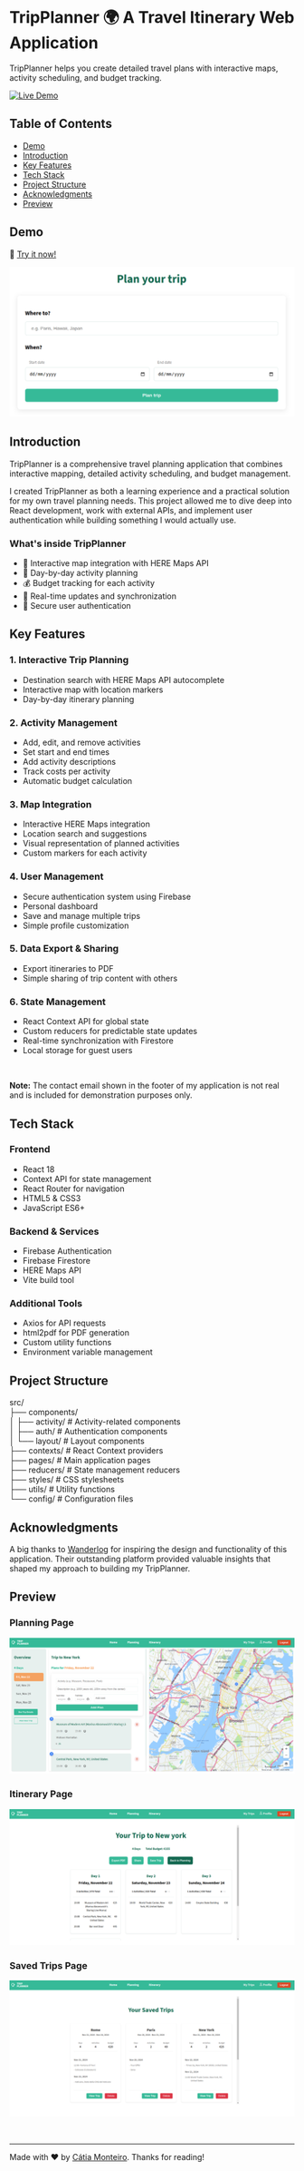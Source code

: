 # TripPlanner 🌍 A Travel Itinerary Web Application

TripPlanner helps you create detailed travel plans with interactive maps, activity scheduling, and budget tracking.

[![Live Demo](https://img.shields.io/badge/demo-live-green.svg)](https://trip-planner-lovat-seven.vercel.app)
## Table of Contents
- [Demo](#demo)
- [Introduction](#introduction)
- [Key Features](#key-features)
- [Tech Stack](#tech-stack)
- [Project Structure](#project-structure)
- [Acknowledgments](#acknowledgments)
- [Preview](#preview)

## Demo

🔗 [Try it now!](https://trip-planner-lovat-seven.vercel.app)

![Home Page](public/screenshots/homepage.png)

## Introduction

TripPlanner is a comprehensive travel planning application that combines interactive mapping, detailed activity scheduling, and budget management. 

I created TripPlanner as both a learning experience and a practical solution for my own travel planning needs. This project allowed me to dive deep into React development, work with external APIs, and implement user authentication while building something I would actually use.

### What's inside TripPlanner
- 📍 Interactive map integration with HERE Maps API
- 📅 Day-by-day activity planning
- 💰 Budget tracking for each activity
- 🔄 Real-time updates and synchronization
- 🔐 Secure user authentication


## Key Features

### 1. Interactive Trip Planning
- Destination search with HERE Maps API autocomplete
- Interactive map with location markers
- Day-by-day itinerary planning

### 2. Activity Management
- Add, edit, and remove activities
- Set start and end times
- Add activity descriptions
- Track costs per activity
- Automatic budget calculation

### 3. Map Integration
- Interactive HERE Maps integration
- Location search and suggestions
- Visual representation of planned activities
- Custom markers for each activity

### 4. User Management
- Secure authentication system using Firebase
- Personal dashboard
- Save and manage multiple trips
- Simple profile customization

### 5. Data Export & Sharing
- Export itineraries to PDF
- Simple sharing of trip content with others

### 6. State Management
- React Context API for global state
- Custom reducers for predictable state updates
- Real-time synchronization with Firestore
- Local storage for guest users

<br>

**Note:** The contact email shown in the footer of my application is not real and is included for demonstration purposes only.

## Tech Stack

### Frontend
- React 18
- Context API for state management
- React Router for navigation
- HTML5 & CSS3
- JavaScript ES6+

### Backend & Services
- Firebase Authentication
- Firebase Firestore
- HERE Maps API
- Vite build tool

### Additional Tools
- Axios for API requests
- html2pdf for PDF generation
- Custom utility functions
- Environment variable management

## Project Structure

src/   
├── components/   
│ ├── activity/ # Activity-related components   
│ ├── auth/ # Authentication components   
│ └── layout/ # Layout components   
├── contexts/ # React Context providers    
├── pages/ # Main application pages    
├── reducers/ # State management reducers   
├── styles/ # CSS stylesheets   
├── utils/ # Utility functions   
└── config/ # Configuration files   

## Acknowledgments

A big thanks to [Wanderlog](https://wanderlog.com) for inspiring the design and functionality of this application. Their outstanding platform provided valuable insights that shaped my approach to building my TripPlanner.

## Preview

### Planning Page
![Planning Page](public/screenshots/planningpage.png)

### Itinerary Page
![Itinerary Page](public/screenshots/itinerarypage.png)

### Saved Trips Page
![Saved Trips Page](public/screenshots/savedtripspage.png)

<br>

---
Made with ❤️ by [Cátia Monteiro](https://github.com/diecatiamonteiro). Thanks for reading!